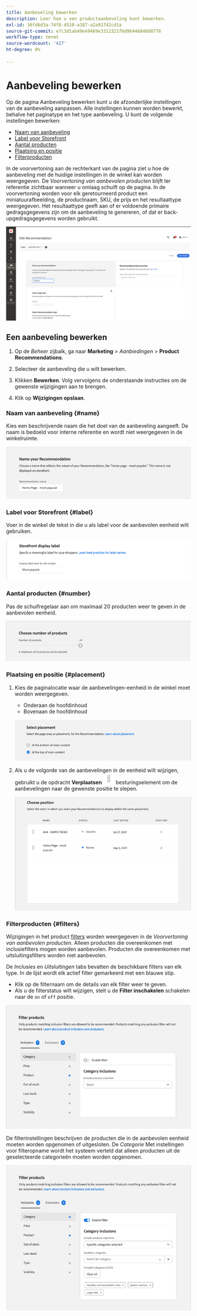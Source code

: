 ```yaml
---
title: Aanbeveling bewerken
description: Leer hoe u een productaanbeveling kunt bewerken.
exl-id: 36fd6d3a-74f8-4510-a187-a2a91742cd1a
source-git-commit: e7c3d1ab49ee9469e3312321f6d96446840d0778
workflow-type: tm+mt
source-wordcount: '427'
ht-degree: 0%

---
```


# Aanbeveling bewerken

Op de pagina Aanbeveling bewerken kunt u de afzonderlijke instellingen van de aanbeveling aanpassen. Alle instellingen kunnen worden bewerkt, behalve het paginatype en het type aanbeveling. U kunt de volgende instellingen bewerken:

- [Naam van aanbeveling](#name)
- [Label voor Storefront](#label)
- [Aantal producten](#number)
- [Plaatsing en positie](#placement)
- [Filterproducten](#filters)

In de voorvertoning aan de rechterkant van de pagina ziet u hoe de aanbeveling met de huidige instellingen in de winkel kan worden weergegeven. De _Voorvertoning van aanbevolen producten_ blijft ter referentie zichtbaar wanneer u omlaag schuift op de pagina. In de voorvertoning worden voor elk geretourneerd product een miniatuurafbeelding, de productnaam, SKU, de prijs en het resultaattype weergegeven. Het resultaattype geeft aan of er voldoende primaire gedragsgegevens zijn om de aanbeveling te genereren, of dat er back-upgedragsgegevens worden gebruikt.

![Recommendations bewerken](assets/edit-recommendation.png)

## Een aanbeveling bewerken

1. Op de _Beheer_ zijbalk, ga naar **Marketing** > _Aanbiedingen_ > **Product Recommendations**.

1. Selecteer de aanbeveling die u wilt bewerken.

1. Klikken **Bewerken**. Volg vervolgens de onderstaande instructies om de gewenste wijzigingen aan te brengen.

1. Klik op **Wijzigingen opslaan**.

### Naam van aanbeveling {#name}

Kies een beschrijvende naam die het doel van de aanbeveling aangeeft. De naam is bedoeld voor interne referentie en wordt niet weergegeven in de winkelruimte.

![Naam bewerken](assets/edit-name.png)

### Label voor Storefront {#label}

Voer in de winkel de tekst in die u als label voor de aanbevolen eenheid wilt gebruiken.

![Label bewerken](assets/edit-storefront-label.png)

### Aantal producten {#number}

Pas de schuifregelaar aan om maximaal 20 producten weer te geven in de aanbevolen eenheid.

![Aantal producten bewerken](assets/edit-number-of-products.png)

### Plaatsing en positie {#placement}

1. Kies de paginalocatie waar de aanbevelingen-eenheid in de winkel moet worden weergegeven.

   - Onderaan de hoofdinhoud
   - Bovenaan de hoofdinhoud

   ![Plaatsing bewerken](assets/edit-placement.png)

1. Als u de volgorde van de aanbevelingen in de eenheid wilt wijzigen, gebruikt u de opdracht **Verplaatsen** ![Selector verplaatsen](assets/icon-move.png) besturingselement om de aanbevelingen naar de gewenste positie te slepen.

   ![Positie bewerken](assets/edit-position.png)

### Filterproducten {#filters}

Wijzigingen in het product [filters](filters.md) worden weergegeven in de _Voorvertoning van aanbevolen producten_. Alleen producten die overeenkomen met inclusiefilters mogen worden aanbevolen. Producten die overeenkomen met uitsluitingsfilters worden niet aanbevolen.

De _Inclusies_ en _Uitsluitingen_ tabs bevatten de beschikbare filters van elk type. In de lijst wordt elk actief filter gemarkeerd met een blauwe stip.

- Klik op de filternaam om de details van elk filter weer te geven.
- Als u de filterstatus wilt wijzigen, stelt u de **Filter inschakelen** schakelen naar de `on` of `off` positie.

![Filters bewerken](assets/edit-filters.png)

De filterinstellingen beschrijven de producten die in de aanbevolen eenheid moeten worden opgenomen of uitgesloten. De _Categorie_ Met instellingen voor filteropname wordt het systeem verteld dat alleen producten uit de geselecteerde categorieën moeten worden opgenomen.

![Categoriefilter bewerken](assets/edit-filter-category.png)
